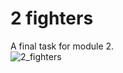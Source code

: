 # 2 fighters
A final task for module 2.  
![2_fighters](https://github.com/GnegDev/mob-edu/assets/97912575/4ebb3ef8-f2c9-40d5-9e02-e775651ab36b)

